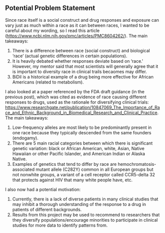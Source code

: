 ## Potential Problem Statement

Since race itself is a social construct and drug responses and exposure can vary just as much within a race as it can between races, I wanted to be careful about my wording, so I read this article (https://www.ncbi.nlm.nih.gov/pmc/articles/PMC8604262/). The main takeaways: 
1. There is a difference between race (social construct) and biological ‘race’ (actual genetic differences in certain populations). 
2. It is heavily debated whether responses deviate based on ‘race.' However, my mentor said that most scientists will generally agree that it is important to diversity race in clinical trails becaomes may differ. 
3. BiDil is a historical example of a drug being more effective for African Americans (related to metabolism). 

I also looked at a paper referenced by the FDA draft guidance (in the previous post), which was cited as evidence of race causing different responses to drugs, used as the rationale for diversifying clinical trials: https://www.researchgate.net/publication/10847069_The_Importance_of_Race_and_Ethnic_Background_in_Biomedical_Research_and_Clinical_Practice. The main takeaways:
1. Low-frequency alleles are most likely to be predominantly present in one race because they typically descended from the same founders (endogamy). 
2. There are 5 main racial categories between which there is significant genetic variation: black or African American, white, Asian, Native Hawaiian or other Pacific Islander, and American Indian or Alaska Native.
3. Examples of genetics that tend to differ by race are hemochromatosis-associated mutant allele (C282Y) common in all European groups but not nonwhite groups, a variant of a cell receptor called CCR5-delta 32 that protects against HIV that many white people have, etc. 

I also now had a potential motivation: 
1. Currently, there is a lack of diverse patients in many clinical studies that may inhibit a thorough understanding of the response to a drug in patients of different backgrounds.
2. Results from this project may be used to recommend to researchers that they diversify populations/encourage minorities to participate in clinical studies for more data to identify patterns from.

